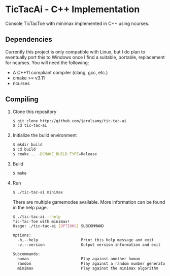 # TicTacAi - C++ Implementation

Console TicTacToe with minimax implemented in C++ using ncurses.

## Dependencies

Currently this project is only compatible with Linux, but I do plan to
eventually port this to Windows once I find a suitable, portable, replacement
for ncurses. You will need the following:

- A C++11 compliant compiler (clang, gcc, etc.)
- cmake >= v3.11
- ncurses

## Compiling

1. Clone this repository

   ```sh
   $ git clone http://github.com/jarulsamy/tic-tac-ai
   $ cd tic-tac-ai
   ```

2. Initialize the build environment

   ```sh
   $ mkdir build
   $ cd build
   $ cmake .. -DCMAKE_BUILD_TYPE=Release
   ```

3. Build

   ```sh
   $ make
   ```

4. Run

   ```sh
   $ ./tic-tac-ai minimax
   ```

   There are multiple gamemodes available. More information can be found in the
   help page.

   ```sh
   $ ./tic-tac-ai --help
   Tic-Tac-Toe with minimax!
   Usage: ./tic-tac-ai [OPTIONS] SUBCOMMAND

   Options:
     -h,--help                   Print this help message and exit
     -v,--version                Output version information and exit

   Subcommands:
     human                       Play against another human
     random                      Play against a random number generator
     minimax                     Play against the minimax algorithm
   ```

